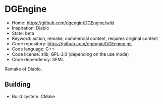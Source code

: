 # DGEngine

- Home: https://github.com/dgengin/DGEngine/wiki
- Inspiration: Diablo
- State: beta
- Keyword: action, remake, commercial content, requires original content
- Code repository: https://github.com/dgengin/DGEngine.git
- Code language: C++
- Code license: zlib, GPL-3.0 (depending on the use mode)
- Code dependency: SFML

Remake of Diablo.

## Building

- Build system: CMake
